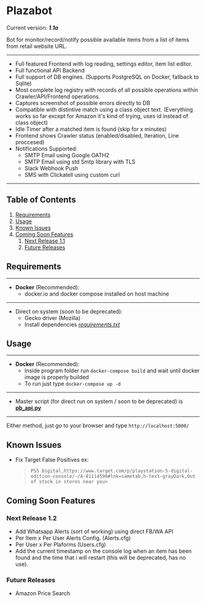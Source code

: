 # Plazabot

Current version: ***1.1a***

Bot for monitor/record/notify possible available items from a list of items from retail website URL.

***

- Full featured Frontend with log reading, settings editor, item list editor.
- Full functional API Backend
- Full support of DB engines. (Supports PostgreSQL on Docker, fallback to Sqlite)
- Most complete log registry with records of all possible operations within Crawler/API/Frontend operations.
- Captures screenshot of possible errors directly to DB
- Compatible with distintive match using a class object text. (Everything works so far except for Amazon it's kind of trying, uses id instead of class object)
- Idle Timer after a matched item is found (skip for x minutes)
- Frontend shows Crawler status (enabled/disabled, Iteration, Line proccesed)
- Notifications Supported:
  - SMTP Email using Google OATH2
  - SMTP Email using std Smtp library with TLS
  - Slack Webhook Push
  - SMS with Clickatell using custom curl

***

## Table of Contents

1. [Requirements](#requirements)
2. [Usage](#usage)
3. [Known Issues](#known-issues)
4. [Coming Soon Features](#comming-soon-features)
    1. [Next Release 1.1](#next-release-11)
    2. [Future Releases](#future-releases)

## Requirements

***

- **Docker** (Recommended):
  - docker.io and docker compose installed on host machine

***

- Direct on system (soon to be deprecated):
  - Gecko driver (Mozilla)
  - Install dependencies *[requirements.txt](requirements.txt)*

## Usage

***

- **Docker** (Recommended):
  - Inside program folder run `docker-compose build` and wait until docker image is properly builded
  - To run just type `docker-compose up -d`

***

- Master script (for direct run on system / soon to be deprecated) is **[pb_api.py](pb_api.py)**

***

Either method, just go to your browser and type `http://localhost:5000/`

## Known Issues

- Fix Target False Positives ex:
  > `PS5 Digital,https://www.target.com/p/playstation-5-digital-edition-console/-/A-81114596#lnk=sametab,h-text-grayDark,Out of stock in stores near you>`

## Coming Soon Features

### Next Release 1.2

- Add Whatsapp Alerts (sort of working) using direct FB/WA API
- Per Item x Per User Alerts Config. (Alerts.cfg)
- Per User x Per Plaforms (Users.cfg)
- Add the current timestamp on the console log when an item has been found and the time that i will restart (this will be deprecated, has no use).

### Future Releases

- Amazon Price Search
